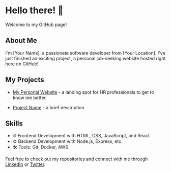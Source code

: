 # Hello there! 👋

Welcome to my GitHub page!

## About Me

I'm [Your Name], a passionate software developer from [Your Location]. I've just finished an exciting project, a personal job-seeking website hosted right here on GitHub!

## My Projects

- [My Personal Website](https://dxu104.github.io) - a landing spot for HR professionals to get to know me better.

- [Project Name](#) - a brief description.

## Skills

- 🌐 Frontend Development with HTML, CSS, JavaScript, and React
- ⚙️ Backend Development with Node.js, Express, etc.
- 🛠 Tools: Git, Docker, AWS

Feel free to check out my repositories and connect with me through [LinkedIn](Your-LinkedIn-Profile) or [Twitter](Your-Twitter-Profile).

